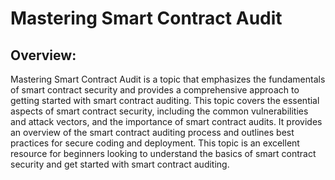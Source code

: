 # Mastering Smart Contract Audit

## Overview:

Mastering Smart Contract Audit is a topic that emphasizes the fundamentals of smart contract security and provides a comprehensive approach to getting started with smart contract auditing. This topic covers the essential aspects of smart contract security, including the common vulnerabilities and attack vectors, and the importance of smart contract audits. It provides an overview of the smart contract auditing process and outlines best practices for secure coding and deployment. This topic is an excellent resource for beginners looking to understand the basics of smart contract security and get started with smart contract auditing.
